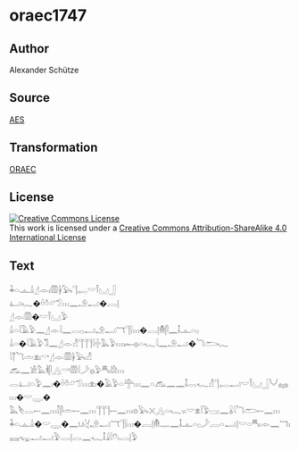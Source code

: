 # oraec1747

## Author

Alexander Schütze

## Source

[AES](https://github.com/simondschweitzer/aes)

## Transformation

[ORAEC](https://oraec.github.io/)

## License

<a rel="license" href="http://creativecommons.org/licenses/by-sa/4.0/"><img alt="Creative Commons License" style="border-width:0" src="https://i.creativecommons.org/l/by-sa/4.0/88x31.png" /></a><br />This work is licensed under a <a rel="license" href="http://creativecommons.org/licenses/by-sa/4.0/">Creative Commons Attribution-ShareAlike 4.0 International License</a>

## Text

𓇓𓏏𓊵𓏙𓊨𓁹𓏤𓏃𓋀𓅂𓊹𓉻𓎟𓍋𓈋𓃀<br>
𓂞𓆑�𓏐𓏊𓃿𓅿𓏥𓈖𓄂𓂝�𓐙𓊤<br>
𓊨𓁹𓏃�𓎟𓍋𓈋𓅱<br>
𓏙𓏏𓇋𓄿𓅱𓈖𓊨𓁹𓇋𓈖𓂋𓊪𓂝𓄂𓂝𓄓𓊹𓍛𓏥�𓐙𓊤𓄟𓋴𓈖𓄤𓊵𓏏𓊪<br>
𓏙𓏏�𓇋𓄿𓅱𓀢𓈖𓊨𓁹𓀭𓊹𓊹𓊹𓇋𓏶𓅓𓅱𓏥𓆱𓐍𓏏𓆑𓇋𓈖𓄂𓂝�𓆓𓂧𓆑<br>
𓇋𓐩𓆓𓏛𓁷𓏤𓎡𓊨𓁹𓏃𓋀𓅂𓀭<br>
𓃹𓈖𓀀𓅓𓌞𓋴𓂻𓎡𓏃𓇋𓌳𓐍𓅱𓄪𓏤𓀘𓏥<br>
𓂋𓂞𓏏𓅱𓈖𓏤�𓏐𓏊𓃿𓅿𓏥𓁷𓏤�𓄿𓅱𓏏𓊯𓏥𓈖𓏏𓃹𓈖𓈖𓄤𓂋𓆑𓀭𓊹𓉻𓂝𓎟𓍋𓈋𓃀𓄋𓈐𓏥�𓎟𓇾�<br>
𓅓𓌸𓂋𓍿𓈖𓏥𓎿𓋴𓏛𓍿𓈖𓏥𓊹𓊹𓊹𓍿𓈖𓏥𓊖𓅂𓏴𓂻𓏏𓆑𓏭𓎟𓁷𓌉𓅱𓊌𓊪𓈖𓏇𓇋𓆓𓂧𓍿𓈖𓏥<br>
𓇓𓏏𓊵𓏙�𓎟𓇾�𓈖𓂓𓋔𓄂𓂝𓄓𓊹𓍛𓏥�𓐙𓊤𓄟𓊃𓈖𓄤𓊵𓏏𓊪𓌳𓐙𓏏𓂝𓊤𓎟𓏏𓄪𓏤𓁹𓈖𓄓𓏤𓈘𓆌𓂝𓂝𓅱𓐙𓊤𓂋𓈖𓆑𓄤𓇍𓇋𓄣𓏤𓐙𓊤𓅱<br>
